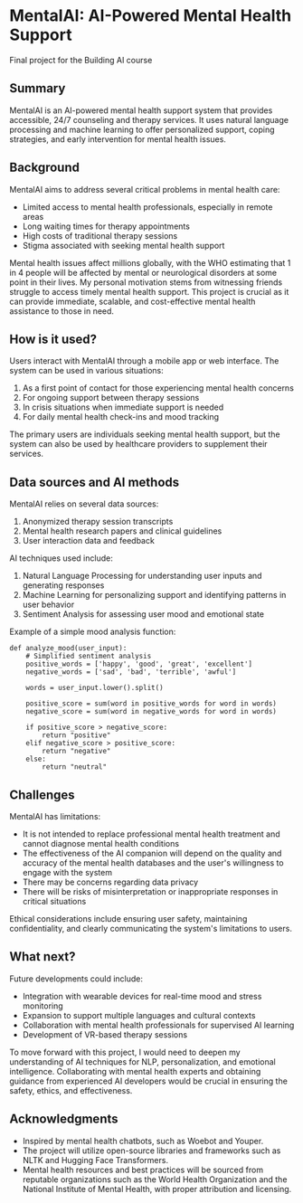 # MentalAI: AI-Powered Mental Health Support
Final project for the Building AI course

## Summary

MentalAI is an AI-powered mental health support system that provides accessible, 24/7 counseling and therapy services. It uses natural language processing and machine learning to offer personalized support, coping strategies, and early intervention for mental health issues. 

## Background

MentalAI aims to address several critical problems in mental health care:

* Limited access to mental health professionals, especially in remote areas
* Long waiting times for therapy appointments
* High costs of traditional therapy sessions
* Stigma associated with seeking mental health support

Mental health issues affect millions globally, with the WHO estimating that 1 in 4 people will be affected by mental or neurological disorders at some point in their lives. My personal motivation stems from witnessing friends struggle to access timely mental health support. This project is crucial as it can provide immediate, scalable, and cost-effective mental health assistance to those in need.

## How is it used?

Users interact with MentalAI through a mobile app or web interface. The system can be used in various situations:
1. As a first point of contact for those experiencing mental health concerns
2. For ongoing support between therapy sessions
3. In crisis situations when immediate support is needed
4. For daily mental health check-ins and mood tracking

The primary users are individuals seeking mental health support, but the system can also be used by healthcare providers to supplement their services.

## Data sources and AI methods

MentalAI relies on several data sources:

1. Anonymized therapy session transcripts
2. Mental health research papers and clinical guidelines
3. User interaction data and feedback

AI techniques used include:

1. Natural Language Processing for understanding user inputs and generating responses
2. Machine Learning for personalizing support and identifying patterns in user behavior
3. Sentiment Analysis for assessing user mood and emotional state

Example of a simple mood analysis function:
```
def analyze_mood(user_input):
    # Simplified sentiment analysis
    positive_words = ['happy', 'good', 'great', 'excellent']
    negative_words = ['sad', 'bad', 'terrible', 'awful']
    
    words = user_input.lower().split()
    
    positive_score = sum(word in positive_words for word in words)
    negative_score = sum(word in negative_words for word in words)
    
    if positive_score > negative_score:
        return "positive"
    elif negative_score > positive_score:
        return "negative"
    else:
        return "neutral"
```

## Challenges

MentalAI has limitations:
* It is not intended to replace professional mental health treatment and cannot diagnose mental health conditions
* The effectiveness of the AI companion will depend on the quality and accuracy of the mental health databases and the user's willingness to engage with the system
* There may be concerns regarding data privacy
* There will be risks of misinterpretation or inappropriate responses in critical situations

Ethical considerations include ensuring user safety, maintaining confidentiality, and clearly communicating the system's limitations to users.

## What next?

Future developments could include:
* Integration with wearable devices for real-time mood and stress monitoring
* Expansion to support multiple languages and cultural contexts
* Collaboration with mental health professionals for supervised AI learning
* Development of VR-based therapy sessions

To move forward with this project, I would need to deepen my understanding of AI techniques for NLP, personalization, and emotional intelligence. Collaborating with mental health experts and obtaining guidance from experienced AI developers would be crucial in ensuring the safety, ethics, and effectiveness.

## Acknowledgments

* Inspired by mental health chatbots, such as Woebot and Youper.
* The project will utilize open-source libraries and frameworks such as NLTK and Hugging Face Transformers.
* Mental health resources and best practices will be sourced from reputable organizations such as the World Health Organization and the National Institute of Mental Health, with proper attribution and licensing.
